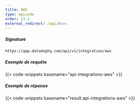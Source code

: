 ```yaml
---
title: AWS
type: apicode
order: 13.1
external_redirect: /api/#aws
---
```


##### Signature
`https://app.datadoghq.com/api/v1/integration/aws`

##### Exemple de requête
{{< code-snippets basename="api-integrations-aws" >}}

##### Exemple de réponse
{{< code-snippets basename="result.api-integrations-aws" >}}